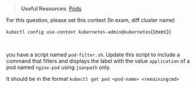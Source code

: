 
> <strong>Useful Resources</strong>: [Pods](https://kubernetes.io/docs/concepts/workloads/pods/)

For this question, please set this context (In exam, diff cluster name)

`kubectl config use-context kubernetes-admin@kubernetes`{{exec}}

<br>


you have a script named `pod-filter.sh`. Update this script to include a command that filters and displays the label with the value `application` of a pod named `nginx-pod` using `jsonpath` only.

It should be in the format
`kubectl get pod <pod-name> <remainingcmd>`